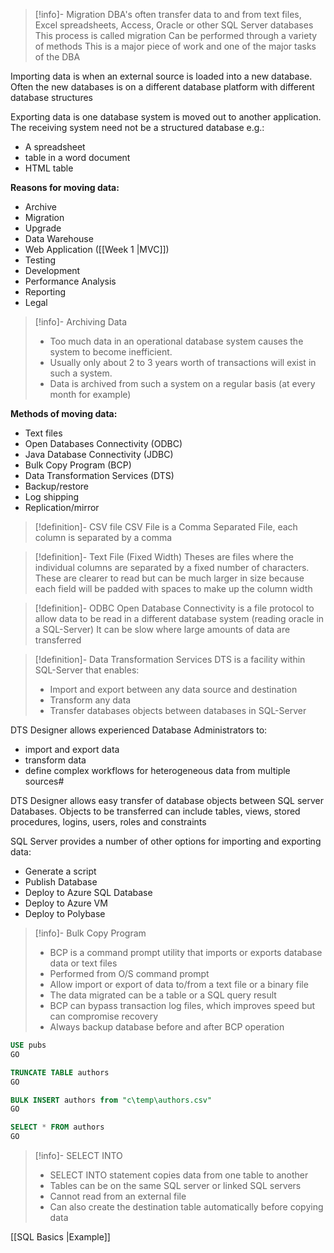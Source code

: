 
>[!info]- Migration
>DBA's often transfer data to and from text files, Excel spreadsheets, Access, Oracle or other SQL Server databases
>This process is called migration
>Can be performed through a variety of methods
>This is a major piece of work and one of the major tasks of the DBA

Importing data is when an external source is loaded into a new database. Often the new databases is on a different database platform with different database structures

Exporting data is one database system is moved out to another application. The receiving system need not be a structured database e.g.:
- A spreadsheet
- table in a word document
- HTML table

**Reasons for moving data:**
- Archive
- Migration
- Upgrade
- Data Warehouse
- Web Application ([[Week 1 |MVC]])
- Testing
- Development
- Performance Analysis
- Reporting
- Legal

>[!info]- Archiving Data
>- Too much data in an operational database system causes the system to become inefficient.
>- Usually only about 2 to 3 years worth of transactions will exist in such a system.
>- Data is archived from such a system on a regular basis (at every month for example)

**Methods of moving data:**
- Text files
- Open Databases Connectivity (ODBC)
- Java Database Connectivity (JDBC)
- Bulk Copy Program (BCP)
- Data Transformation Services (DTS)
- Backup/restore
- Log shipping
- Replication/mirror

>[!definition]- CSV file
>CSV File is a Comma Separated File, each column is separated by a comma

>[!definition]- Text File (Fixed Width)
>Theses are files where the individual columns are separated by a fixed number of characters. These are clearer to read but can be much larger in size because each field will be padded with spaces to make up the column width

>[!definition]- ODBC
>Open Database Connectivity is a file protocol to allow data to be read in a different database system (reading oracle in a SQL-Server)
>It can be slow where large amounts of data are transferred

>[!definition]- Data Transformation Services
>DTS is a facility within SQL-Server that enables:
>- Import and export between any data source and destination
>- Transform any data
>- Transfer databases objects between databases in SQL-Server

DTS Designer allows experienced Database Administrators to:
- import and export data
- transform data
- define complex workflows for heterogeneous data from multiple sources#

DTS Designer allows easy transfer of database objects between SQL server Databases.
Objects to be transferred can include tables, views, stored procedures, logins, users, roles and constraints

SQL Server provides a number of other options for importing and exporting data:
- Generate a script
- Publish Database
- Deploy to Azure SQL Database
- Deploy to Azure VM
- Deploy to Polybase

>[!info]- Bulk Copy Program
>- BCP is a command prompt utility that imports or exports database data or text files
>- Performed from O/S command prompt
>- Allow import or export of data to/from a text file or a binary file
>- The data migrated can be a table or a SQL query result
>- BCP can bypass transaction log files, which improves speed but can compromise recovery
>- Always backup database before and after BCP operation

```SQL
USE pubs
GO

TRUNCATE TABLE authors
GO

BULK INSERT authors from "c\temp\authors.csv"
GO

SELECT * FROM authors
GO
```

>[!info]- SELECT INTO
>- SELECT INTO statement copies data from one table to another
>- Tables can be on the same SQL server or linked SQL servers
>- Cannot read from an external file
>- Can also create the destination table automatically before copying data

[[SQL Basics |Example]]

